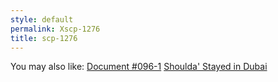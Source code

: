```yaml
---
style: default
permalink: Xscp-1276
title: scp-1276
---
```

You may also like:
[Document #096-1](http://scp-wiki.net/document-096-1)
[Shoulda' Stayed in Dubai](http://scp-wiki.net/shoulda-stayed-in-dubai)